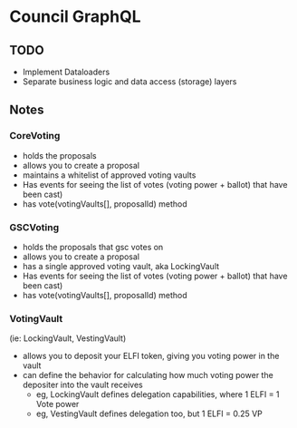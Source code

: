 # Council GraphQL

## TODO

- Implement Dataloaders
- Separate business logic and data access (storage) layers

## Notes

### CoreVoting

- holds the proposals
- allows you to create a proposal
- maintains a whitelist of approved voting vaults
- Has events for seeing the list of votes (voting power + ballot) that have been cast)
- has vote(votingVaults[], proposalId) method

### GSCVoting

- holds the proposals that gsc votes on
- allows you to create a proposal
- has a single approved voting vault, aka LockingVault
- Has events for seeing the list of votes (voting power + ballot) that have been cast)
- has vote(votingVaults[], proposalId) method

### VotingVault

(ie: LockingVault, VestingVault)

- allows you to deposit your ELFI token, giving you voting power in the vault
- can define the behavior for calculating how much voting power the depositer into the vault receives
  - eg, LockingVault defines delegation capabilities, where 1 ELFI = 1 Vote power
  - eg, VestingVault defines delegation too, but 1 ELFI = 0.25 VP
